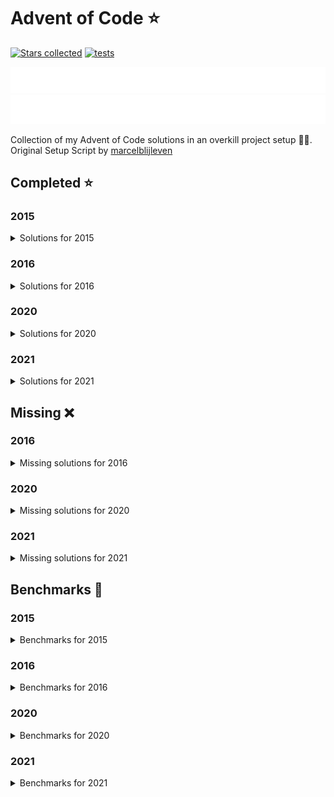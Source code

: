 # Advent of Code ⭐️

[![Stars collected](https://shields.io/static/v1?label=stars%20collected&message=118&color=yellow)](https://github.com/Frazzer951/Advent-Of-Code)
[![tests](https://github.com/Frazzer951/Advent-Of-Code/actions/workflows/tests.yaml/badge.svg?branch=master)](https://github.com/Frazzer951/Advent-Of-Code)

![advent of code](./image_dark.svg#gh-dark-mode-only)
![advent of code](./image_light.svg#gh-light-mode-only)

Collection of my Advent of Code solutions in an overkill project setup 👻🎄.<br>
Original Setup Script by [marcelblijleven](https://github.com/marcelblijleven/adventofcode)

<!-- start completed section -->
## Completed ⭐️
### 2015
<details><summary>Solutions for 2015</summary>
<p>

| day   | part one | part two |
| :---: | :------: | :------: |
| 01 | ⭐️ | ⭐️ |
| 02 | ⭐️ | ⭐️ |
| 03 | ⭐️ | ⭐️ |
| 04 | ⭐️ | ⭐️ |
| 05 | ⭐️ | ⭐️ |
| 06 | ⭐️ | ⭐️ |
| 07 | ⭐️ | ⭐️ |
| 08 | ⭐️ | ⭐️ |
| 09 | ⭐️ | ⭐️ |
| 10 | ⭐️ | ⭐️ |
| 11 | ⭐️ | ⭐️ |
| 12 | ⭐️ | ⭐️ |
| 13 | ⭐️ | ⭐️ |
| 14 | ⭐️ | ⭐️ |
| 15 | ⭐️ | ⭐️ |
| 16 | ⭐️ | ⭐️ |
| 17 | ⭐️ | ⭐️ |
| 18 | ⭐️ | ⭐️ |
| 19 | ⭐️ | ⭐️ |
| 20 | ⭐️ | ⭐️ |
| 21 | ⭐️ | ⭐️ |
| 22 | ⭐️ | ⭐️ |
| 23 | ⭐️ | ⭐️ |
| 24 | ⭐️ | ⭐️ |
| 25 | ⭐️ | ⭐️ |

</p>
</details>

### 2016
<details><summary>Solutions for 2016</summary>
<p>

| day   | part one | part two |
| :---: | :------: | :------: |
| 01 | ⭐️ | ⭐️ |
| 02 | ⭐️ | ⭐️ |
| 03 | ⭐️ | ⭐️ |
| 04 | ⭐️ | ⭐️ |
| 05 | ⭐️ | ⭐️ |
| 06 | ⭐️ | ⭐️ |
| 07 | ⭐️ | ⭐️ |
| 08 | ⭐️ | ⭐️ |
| 09 | ⭐️ | ⭐️ |
| 10 | ⭐️ | ⭐️ |

</p>
</details>

### 2020
<details><summary>Solutions for 2020</summary>
<p>

| day   | part one | part two |
| :---: | :------: | :------: |
| 01 | ⭐️ | ⭐️ |
| 02 | ⭐️ | ⭐️ |
| 03 | ⭐️ | ⭐️ |
| 04 | ⭐️ | ⭐️ |
| 05 | ⭐️ | ⭐️ |
| 06 | ⭐️ | ⭐️ |
| 07 | ⭐️ | ⭐️ |
| 08 | ⭐️ | ⭐️ |

</p>
</details>

### 2021
<details><summary>Solutions for 2021</summary>
<p>

| day   | part one | part two |
| :---: | :------: | :------: |
| 01 | ⭐️ | ⭐️ |
| 02 | ⭐️ | ⭐️ |
| 03 | ⭐️ | ⭐️ |
| 04 | ⭐️ | ⭐️ |
| 05 | ⭐️ | ⭐️ |
| 06 | ⭐️ | ⭐️ |
| 07 | ⭐️ | ⭐️ |
| 08 | ⭐️ | ⭐️ |
| 09 | ⭐️ | ⭐️ |
| 10 | ⭐️ | ⭐️ |
| 11 | ⭐️ | ⭐️ |
| 12 | ⭐️ | ⭐️ |
| 13 | ⭐️ | ⭐️ |
| 14 | ⭐️ | ⭐️ |
| 15 | ⭐️ | ⭐️ |
| 16 | ⭐️ | ⭐️ |

</p>
</details>


## Missing ❌
### 2016
<details><summary>Missing solutions for 2016</summary>
<p>

| day   | part one | part two |
| :---: | :------: | :------: |
| 11 | ❌ | ❌ |
| 12 | ❌ | ❌ |
| 13 | ❌ | ❌ |
| 14 | ❌ | ❌ |
| 15 | ❌ | ❌ |
| 16 | ❌ | ❌ |
| 17 | ❌ | ❌ |
| 18 | ❌ | ❌ |
| 19 | ❌ | ❌ |
| 20 | ❌ | ❌ |
| 21 | ❌ | ❌ |
| 22 | ❌ | ❌ |
| 23 | ❌ | ❌ |
| 24 | ❌ | ❌ |
| 25 | ❌ | – |

</p>
</details>

### 2020
<details><summary>Missing solutions for 2020</summary>
<p>

| day   | part one | part two |
| :---: | :------: | :------: |
| 09 | ❌ | ❌ |
| 10 | ❌ | ❌ |
| 11 | ❌ | ❌ |
| 12 | ❌ | ❌ |
| 13 | ❌ | ❌ |
| 14 | ❌ | ❌ |
| 15 | ❌ | ❌ |
| 16 | ❌ | ❌ |
| 17 | ❌ | ❌ |
| 18 | ❌ | ❌ |
| 19 | ❌ | ❌ |
| 20 | ❌ | ❌ |
| 21 | ❌ | ❌ |
| 22 | ❌ | ❌ |
| 23 | ❌ | ❌ |
| 24 | ❌ | ❌ |
| 25 | ❌ | – |

</p>
</details>

### 2021
<details><summary>Missing solutions for 2021</summary>
<p>

| day   | part one | part two |
| :---: | :------: | :------: |
| 17 | ❌ | ❌ |
| 18 | ❌ | ❌ |
| 19 | ❌ | ❌ |
| 20 | ❌ | ❌ |
| 21 | ❌ | ❌ |
| 22 | ❌ | ❌ |
| 23 | ❌ | ❌ |
| 24 | ❌ | ❌ |
| 25 | ❌ | – |

</p>
</details>

<!-- end completed section -->

<!-- start benchmark section -->
## Benchmarks 🚀
### 2015
<details><summary>Benchmarks for 2015</summary>
<p>

|  day  | part  | duration |
| :---: | :---: | -------: |
| 01 | part one | 0.44 ms |
| 01 | part two | 0.31 ms |
| 02 | part one | 1.40 ms |
| 02 | part two | 1.27 ms |
| 03 | part one | 2.13 ms |
| 03 | part two | 2.21 ms |
| 04 | part one | 285.31 ms |
| 04 | part two | 10138.03 ms |
| 05 | part one | 3.56 ms |
| 05 | part two | 2.84 ms |
| 06 | part one | 1410.64 ms |
| 06 | part two | 3988.50 ms |
| 07 | part one | 55.74 ms |
| 07 | part two | 54.74 ms |
| 08 | part one | 0.60 ms |
| 08 | part two | 0.23 ms |
| 09 | part one | 67.84 ms |
| 09 | part two | 67.88 ms |
| 10 | part one | 282.70 ms |
| 10 | part two | 4119.18 ms |
| 11 | part one | 0.01 ms |
| 11 | part two | 0.01 ms |
| 12 | part one | 2.14 ms |
| 12 | part two | 1.40 ms |
| 13 | part one | 20.82 ms |
| 13 | part two | 178.15 ms |
| 14 | part one | 0.20 ms |
| 14 | part two | 5.82 ms |
| 15 | part one | 6193.69 ms |
| 15 | part two | 5988.04 ms |
| 16 | part one | 1.32 ms |
| 16 | part two | 1.40 ms |
| 17 | part one | 234.78 ms |
| 17 | part two | 119.91 ms |
| 18 | part one | 3695.58 ms |
| 18 | part two | 3705.95 ms |
| 19 | part one | 0.81 ms |
| 19 | part two | 0.04 ms |
| 20 | part one | 16167.07 ms |
| 20 | part two | 6116.82 ms |
| 21 | part one | 19.68 ms |
| 21 | part two | 19.08 ms |
| 22 | part one | 4368.60 ms |
| 22 | part two | 324.96 ms |
| 23 | part one | 0.57 ms |
| 23 | part two | 0.72 ms |
| 24 | part one | 86.58 ms |
| 24 | part two | 19.92 ms |
| 25 | part one | 2110.49 ms |
| 25 | part two | 0.00 ms |

</p>
</details>

### 2016
<details><summary>Benchmarks for 2016</summary>
<p>

|  day  | part  | duration |
| :---: | :---: | -------: |
| 01 | part one | 0.11 ms |
| 01 | part two | 3.43 ms |
| 02 | part one | 0.45 ms |
| 02 | part two | 0.47 ms |
| 03 | part one | 2.33 ms |
| 03 | part two | 3.28 ms |
| 04 | part one | 10.83 ms |
| 04 | part two | 6.27 ms |
| 05 | part one | 8030.68 ms |
| 05 | part two | 27225.38 ms |
| 06 | part one | 1.15 ms |
| 06 | part two | 1.13 ms |
| 07 | part one | 86.06 ms |
| 07 | part two | 63.39 ms |
| 08 | part one | 0.44 ms |
| 08 | part two | 0.00 ms |
| 09 | part one | 0.06 ms |
| 09 | part two | 1.97 ms |
| 09 | part two helper | 1.00 ms |
| 10 | part one | 1.58 ms |
| 10 | part two | 2.36 ms |

</p>
</details>

### 2020
<details><summary>Benchmarks for 2020</summary>
<p>

|  day  | part  | duration |
| :---: | :---: | -------: |
| 01 | part one | 0.10 ms |
| 01 | part two | 36.63 ms |
| 02 | part one | 0.97 ms |
| 02 | part two | 0.92 ms |
| 03 | part one | 0.09 ms |
| 03 | part two | 0.37 ms |
| 04 | part one | 1.26 ms |
| 04 | part two | 1.61 ms |
| 05 | part one | 0.93 ms |
| 05 | part two | 1.05 ms |
| 06 | part one | 0.58 ms |
| 06 | part two | 1.33 ms |
| 07 | part one | 1.63 ms |
| 07 | part two | 1.85 ms |
| 08 | part one | 0.13 ms |
| 08 | part two | 7.38 ms |

</p>
</details>

### 2021
<details><summary>Benchmarks for 2021</summary>
<p>

|  day  | part  | duration |
| :---: | :---: | -------: |
| 01 | part one | 0.78 ms |
| 01 | part two | 1.35 ms |
| 02 | part one | 0.38 ms |
| 02 | part two | 0.46 ms |
| 03 | part one | 2.94 ms |
| 03 | part two | 1.16 ms |
| 04 | part one | 9.60 ms |
| 04 | part two | 42.42 ms |
| 05 | part one | 75.22 ms |
| 05 | part two | 97.44 ms |
| 06 | part one | 546.47 ms |
| 06 | part two | 0.44 ms |
| 07 | part one | 186.85 ms |
| 07 | part two | 478.31 ms |
| 08 | part one | 0.19 ms |
| 08 | part two | 5.02 ms |
| 09 | part one | 4.10 ms |
| 09 | part two | 8.66 ms |
| 10 | part one | 1.98 ms |
| 10 | part two | 3.33 ms |
| 11 | part one | 14.06 ms |
| 11 | part two | 27.18 ms |
| 12 | part one | 15.61 ms |
| 12 | part two | 2344.64 ms |
| 13 | part one | 2.47 ms |
| 13 | part two | 50.16 ms |
| 14 | part one | 20.62 ms |
| 14 | part two | 6.01 ms |
| 15 | part one | 71.25 ms |
| 15 | part two | 2568.25 ms |
| 16 | part one | 1.05 ms |
| 16 | part two | 0.91 ms |

</p>
</details>

<!-- end benchmark section -->

